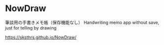 # NowDraw

筆談用の手書きメモ帳（保存機能なし）
Handwriting memo app without save, just for telling by drawing

https://sksthrs.github.io/NowDraw/
